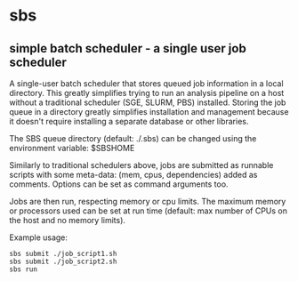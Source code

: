 sbs
====
simple batch scheduler - a single user job scheduler
----

A single-user batch scheduler that stores queued job information in a 
local directory. This greatly simplifies trying to run an analysis 
pipeline on a host without a traditional scheduler (SGE, SLURM, PBS) 
installed. Storing the job queue in a directory greatly simplifies 
installation and management because it doesn't require installing a 
separate database or other libraries.

The SBS queue directory (default: ./.sbs) can be changed using the 
environment variable: $SBSHOME

Similarly to traditional schedulers above, jobs are submitted as 
runnable scripts with some meta-data: (mem, cpus, dependencies) added 
as comments. Options can be set as command arguments too.

Jobs are then run, respecting memory or cpu limits. The maximum memory
or processors used can be set at run time (default: max number of CPUs
on the host and no memory limits).

Example usage:

    sbs submit ./job_script1.sh
    sbs submit ./job_script2.sh
    sbs run
